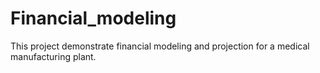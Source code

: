 # Financial_modeling
This project demonstrate financial modeling and projection for a medical manufacturing plant.

